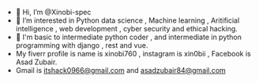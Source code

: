 - 👋 Hi, I’m @Xinobi-spec
- 👀 I’m interested in Python data science , Machine learning , Aritificial intelligence , web development , cyber security and ethical hacking. 
- 🌱 I'm basic to intermediate python coder , and intermediate in python programming with django , rest and vue.
- My fiverr profile is name is xinobi760 , instagram is xin0bii , Facebook is Asad Zubair.
- Gmail is itshack0966@gmail.com and asadzubair84@gmail.com

<!---
Xinobi-spec/Xinobi-spec is a ✨ special ✨ repository because its `README.md` (this file) appears on your GitHub profile.
You can click the Preview link to take a look at your changes.
--->
